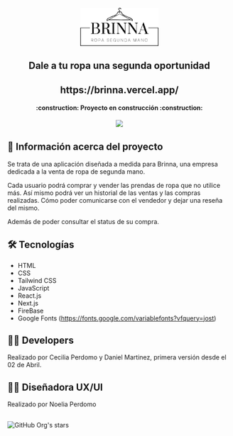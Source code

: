 <p align=center>
    <img 
        src="./public/LogoBrinnaNegro.png"
        width="35%"
    >
</p>

<h2 align="center"> Dale a tu ropa una segunda oportunidad </h2>
<h2 align="center"> https://brinna.vercel.app/ </h2>

<h4 align="center">
    :construction: Proyecto en construcción :construction:
</h4>

<p align="center">
   <img src="https://img.shields.io/badge/STATUS-EN%20DESAROLLO-green">
</p>

## :hammer: Información acerca del proyecto
<p>Se trata de una aplicación diseñada a medida para Brinna, una empresa dedicada a la venta de ropa de segunda mano.</p>
<p>Cada usuario podrá comprar y vender las prendas de ropa que no utilice más. Así mismo podrá ver un historial de las ventas y las compras realizadas. Cómo poder comunicarse con el vendedor y dejar una reseña del mismo. </p>
<p>Además de poder consultar el status de su compra. </p>

## 🛠️ Tecnologías
- HTML
- CSS
- Tailwind CSS
- JavaScript
- React.js
- Next.js
- FireBase
- Google Fonts (https://fonts.google.com/variablefonts?vfquery=jost)

## 🧑‍💻 Developers
Realizado por <a href="https://www.linkedin.com/in/cecilia-perdomo/" style="text-decoration: none; color: inherit;">Cecilia Perdomo</a> y <a href="https://www.linkedin.com/in/danieljmartinezdev/" style="text-decoration: none; color: inherit;">Daniel Martinez</a>, primera versión desde el 02 de Abril.

## 👩‍🎨 Diseñadora UX/UI
Realizado por <a href="https://www.linkedin.com/in/noeliaperdomo/" style="text-decoration: none; color: inherit;">Noelia Perdomo</a>

##
![GitHub Org's stars](https://img.shields.io/github/stars/camilafernanda?style=social)